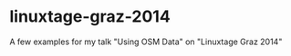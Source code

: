 linuxtage-graz-2014
===================

A few examples for my talk "Using OSM Data" on "Linuxtage Graz 2014"
